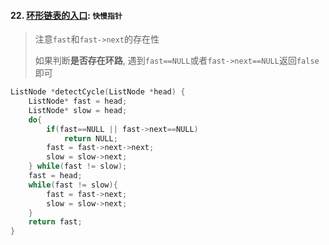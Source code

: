 #### 22. [环形链表的入口](https://leetcode.cn/problems/c32eOV/?favorite=e8X3pBZi): `快慢指针`

> 注意`fast`和`fast->next`的存在性
> 
> 如果判断**是否存在环路**, 遇到`fast==NULL`或者`fast->next==NULL`返回`false`即可

```CPP
ListNode *detectCycle(ListNode *head) {
    ListNode* fast = head;
    ListNode* slow = head;
    do{
        if(fast==NULL || fast->next==NULL)
            return NULL;
        fast = fast->next->next;
        slow = slow->next;
    } while(fast != slow);
    fast = head;
    while(fast != slow){
        fast = fast->next;
        slow = slow->next;
    }
    return fast;
}
```